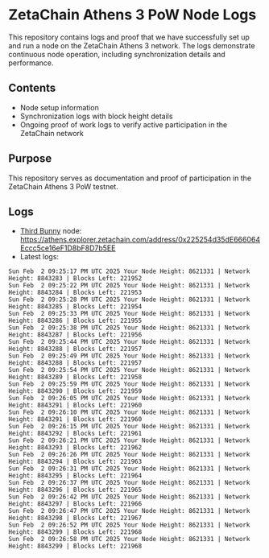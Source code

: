 # ZetaChain Athens 3 PoW Node Logs
This repository contains logs and proof that we have successfully set up and run a node on the ZetaChain Athens 3 network. The logs demonstrate continuous node operation, including synchronization details and performance.

## Contents
- Node setup information
- Synchronization logs with block height details
- Ongoing proof of work logs to verify active participation in the ZetaChain network

## Purpose
This repository serves as documentation and proof of participation in the ZetaChain Athens 3 PoW testnet.

## Logs

- [Third Bunny](https://thirdbunny.xyz/) node: https://athens.explorer.zetachain.com/address/0x225254d35dE666064Eccc5ce16eF1D8bF8D7b5EE
- Latest logs:
```
Sun Feb  2 09:25:17 PM UTC 2025 Your Node Height: 8621331 | Network Height: 8843283 | Blocks Left: 221952
Sun Feb  2 09:25:22 PM UTC 2025 Your Node Height: 8621331 | Network Height: 8843284 | Blocks Left: 221953
Sun Feb  2 09:25:28 PM UTC 2025 Your Node Height: 8621331 | Network Height: 8843285 | Blocks Left: 221954
Sun Feb  2 09:25:33 PM UTC 2025 Your Node Height: 8621331 | Network Height: 8843286 | Blocks Left: 221955
Sun Feb  2 09:25:38 PM UTC 2025 Your Node Height: 8621331 | Network Height: 8843287 | Blocks Left: 221956
Sun Feb  2 09:25:44 PM UTC 2025 Your Node Height: 8621331 | Network Height: 8843288 | Blocks Left: 221957
Sun Feb  2 09:25:49 PM UTC 2025 Your Node Height: 8621331 | Network Height: 8843288 | Blocks Left: 221957
Sun Feb  2 09:25:54 PM UTC 2025 Your Node Height: 8621331 | Network Height: 8843289 | Blocks Left: 221958
Sun Feb  2 09:25:59 PM UTC 2025 Your Node Height: 8621331 | Network Height: 8843290 | Blocks Left: 221959
Sun Feb  2 09:26:05 PM UTC 2025 Your Node Height: 8621331 | Network Height: 8843291 | Blocks Left: 221960
Sun Feb  2 09:26:10 PM UTC 2025 Your Node Height: 8621331 | Network Height: 8843291 | Blocks Left: 221960
Sun Feb  2 09:26:15 PM UTC 2025 Your Node Height: 8621331 | Network Height: 8843292 | Blocks Left: 221961
Sun Feb  2 09:26:21 PM UTC 2025 Your Node Height: 8621331 | Network Height: 8843293 | Blocks Left: 221962
Sun Feb  2 09:26:26 PM UTC 2025 Your Node Height: 8621331 | Network Height: 8843294 | Blocks Left: 221963
Sun Feb  2 09:26:31 PM UTC 2025 Your Node Height: 8621331 | Network Height: 8843295 | Blocks Left: 221964
Sun Feb  2 09:26:37 PM UTC 2025 Your Node Height: 8621331 | Network Height: 8843296 | Blocks Left: 221965
Sun Feb  2 09:26:42 PM UTC 2025 Your Node Height: 8621331 | Network Height: 8843297 | Blocks Left: 221966
Sun Feb  2 09:26:47 PM UTC 2025 Your Node Height: 8621331 | Network Height: 8843298 | Blocks Left: 221967
Sun Feb  2 09:26:52 PM UTC 2025 Your Node Height: 8621331 | Network Height: 8843299 | Blocks Left: 221968
Sun Feb  2 09:26:58 PM UTC 2025 Your Node Height: 8621331 | Network Height: 8843299 | Blocks Left: 221968
```
